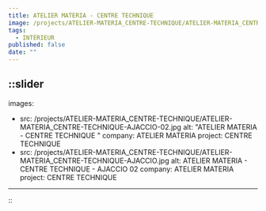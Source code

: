 ```yaml
---
title: ATELIER MATERIA - CENTRE TECHNIQUE
image: /projects/ATELIER-MATERIA_CENTRE-TECHNIQUE/ATELIER-MATERIA_CENTRE-TECHNIQUE-AJACCIO.jpg
tags:
  - INTÉRIEUR
published: false
date: ""
---
```


::slider
---
images:
  - src: /projects/ATELIER-MATERIA_CENTRE-TECHNIQUE/ATELIER-MATERIA_CENTRE-TECHNIQUE-AJACCIO-02.jpg
    alt: "ATELIER MATERIA - CENTRE TECHNIQUE "
    company: ATELIER MATERIA
    project: CENTRE TECHNIQUE
  - src: /projects/ATELIER-MATERIA_CENTRE-TECHNIQUE/ATELIER-MATERIA_CENTRE-TECHNIQUE-AJACCIO.jpg
    alt: ATELIER MATERIA - CENTRE TECHNIQUE - AJACCIO 02
    company: ATELIER MATERIA
    project: CENTRE TECHNIQUE
---
::
